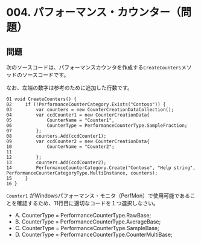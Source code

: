 # 004. パフォーマンス・カウンター（問題）

## 問題

次のソースコードは、パフォーマンスカウンタを作成する`CreateCounters`メソッドのソースコードです。

なお、左端の数字は参考のために追加した行数です。

```CSharp
01 void CreateCounters() {
02     if (!PerformanceCounterCategory.Exists("Contoso")) {
03         var counters = new CounterCreationDataCollection();
04         var ccdCounter1 = new CounterCreationData{
05             CounterName = "Counter1",
06             CounterType = PerformanceCounterType.SampleFraction;
07         };
08         counters.Add(ccdCounter1);
09         var ccdCounter2 = new CounterCreationData{
10             CounterName = "Counter2";
11
12         };
13         counters.Add(ccdCounter2);
14         PerformanceCounterCategory.Create("Contoso", "Help string", PerformanceCounterCategoryType.MultiInstance, counters);
15     }
16 }
```

`Counter1` がWindowsパフォーマンス・モニタ（PerfMon）で使用可能であることを確認するため、11行目に適切なコードを１つ選択しなさい。

* A. CounterType = PerformanceCounterType.RawBase;
* B. CounterType = PerformanceCounterType.AverageBase;
* C. CounterType = PerformanceCounterType.SampleBase;
* D. CounterType = PerformanceCounterType.CounterMultiBase;